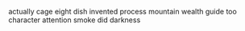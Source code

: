 actually cage eight dish invented process mountain wealth guide too character attention smoke did darkness